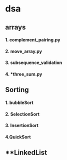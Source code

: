 # dsa
## arrays
#### 1. complement_pairing.py
#### 2. move_array.py
#### 3. subsequence_validation
#### 4. *three_sum.py


## Sorting
#### 1. bubbleSort
#### 2. SelectionSort
#### 3. InsertionSort
#### 4.QuickSort


## **LinkedList

